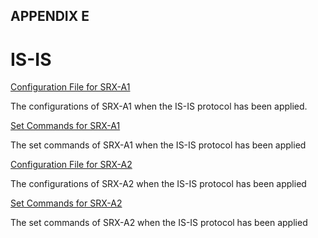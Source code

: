 ## APPENDIX E 

# IS-IS

[Configuration File for SRX-A1](https://github.com/Helweg/Project-Network-2nd-Semester/blob/master/APPENDIX%20E/srx-a1)

The configurations of SRX-A1 when the IS-IS protocol has been applied.

[Set Commands for SRX-A1](https://github.com/Helweg/Project-Network-2nd-Semester/blob/master/APPENDIX%20E/srx-a1%20set%20commands)

The set commands of SRX-A1 when the IS-IS protocol has been applied

[Configuration File for SRX-A2](https://github.com/Helweg/Project-Network-2nd-Semester/blob/master/APPENDIX%20E/srx-a2)

The configurations of SRX-A2 when the IS-IS protocol has been applied

[Set Commands for SRX-A2](https://github.com/Helweg/Project-Network-2nd-Semester/blob/master/APPENDIX%20E/srx-a2%20set%20commands)

The set commands of SRX-A2 when the IS-IS protocol has been applied
